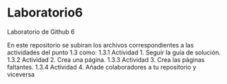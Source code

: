 # Laboratorio6
Laboratorio de Github 6

En este repositorio se subiran los archivos correspondientes a las actividades del punto 1.3 como:
1.3.1 Actividad 1. Seguir la guía de solución.
1.3.2 Actividad 2. Crea una página.
1.3.3 Actividad 3. Crea las páginas faltantes.
1.3.4 Actividad 4. Añade colaboradores a tu repositorio y viceversa